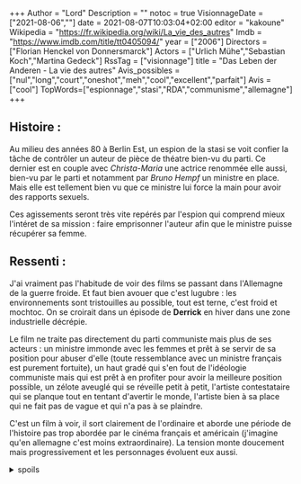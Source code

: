 +++
Author = "Lord"
Description = ""
notoc = true
VisionnageDate = ["2021-08-06",""]
date = 2021-08-07T10:03:04+02:00
editor = "kakoune"
Wikipedia = "https://fr.wikipedia.org/wiki/La_vie_des_autres"
Imdb = "https://www.imdb.com/title/tt0405094/"
year = ["2006"]
Directors = ["Florian Henckel von Donnersmarck"]
Actors = ["Urlich Mühe","Sebastian Koch","Martina Gedeck"]
RssTag = ["visionnage"]
title = "Das Leben der Anderen - La vie des autres"
Avis_possibles = ["nul","long","court","oneshot","meh","cool","excellent","parfait"]
Avis = ["cool"] 
TopWords=["espionnage","stasi","RDA","communisme","allemagne"]
+++
## Histoire : 
Au milieu des années 80 à Berlin Est, un espion de la stasi se voit confier la tâche de contrôler un auteur de pièce de théatre bien-vu du parti.
Ce dernier est en couple avec *Christa-Maria* une actrice renommée elle aussi, bien-vu par le parti et notamment par *Bruno Hempf* un ministre en place.
Mais elle est tellement bien vu que ce ministre lui force la main pour avoir des rapports sexuels.

Ces agissements seront très vite repérés par l'espion qui comprend mieux l'intéret de sa mission : faire emprisonner l'auteur afin que le ministre puisse récupérer sa femme.

## Ressenti :
J'ai vraiment pas l'habitude de voir des films se passant dans l'Allemagne de la guerre froide.
Et faut bien avouer que c'est lugubre : les environnements sont tristouilles au possible, tout est terne, c'est froid et mochtoc.
On se croirait dans un épisode de **Derrick** en hiver dans une zone industrielle décrépie.

Le film ne traite pas directement du parti communiste mais plus de ses acteurs : un ministre immonde avec les femmes et prêt à se servir de sa position pour abuser d'elle (toute ressemblance avec un ministre français est purement fortuite), un haut gradé qui s'en fout de l'idéologie communiste mais qui est prêt à en profiter pour avoir la meilleure position possible, un zélote aveuglé qui se réveille petit à petit, l'artiste contestataire qui se planque tout en tentant d'avertir le monde, l'artiste bien à sa place qui ne fait pas de vague et qui n'a pas à se plaindre.

C'est un film à voir, il sort clairement de l'ordinaire et aborde une période de l'histoire pas trop abordée par le cinéma français et américain (j'imagine qu'en allemagne c'est moins extraordinaire).
La tension monte doucement mais progressivement et les personnages évoluent eux aussi.

<details><summary>spoils</summary>

Je suis un bisounours mais j'ai bien aimé que les personnages principaux évoluent vers le bien.

L'agent de la stasi tente de protéger le couple d'artiste alors qu'il était le plus zélé et froid en début de film.
L'auteur qui était presque à la botte du parti en début de film devient au final très critique envers le parti (bon seulement à partir du moment où son ami est directement touché…).

Par contre quelle frustration qu'ils ne se rencontrent pas à la fin.

</details>
